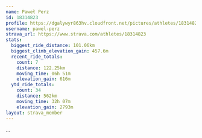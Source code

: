 ```yaml
---
name: Paweł Perz
id: 18314823
profile: https://dgalywyr863hv.cloudfront.net/pictures/athletes/18314823/5244308/1/large.jpg
username: pawel-perz
strava_url: https://www.strava.com/athletes/18314823
stats:
  biggest_ride_distance: 101.06km
  biggest_climb_elevation_gain: 457.6m
  recent_ride_totals:
    count: 7
    distance: 122.25km
    moving_time: 06h 51m
    elevation_gain: 616m
  ytd_ride_totals:
    count: 34
    distance: 562km
    moving_time: 32h 07m
    elevation_gain: 2793m
layout: strava_member
--- 
```

...
